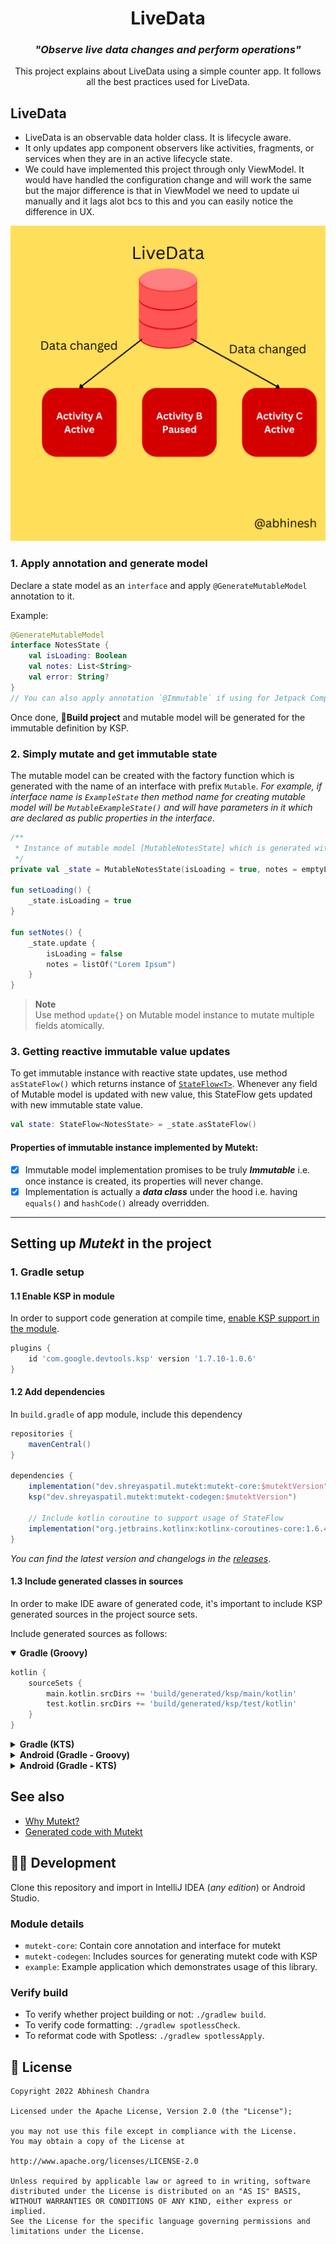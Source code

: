 <h1 align="center">LiveData</h1>

<h3 align="center"><i>"Observe live data changes and perform operations"</i></h3>
<p align="center">
This project explains about LiveData using a simple counter app. It follows all the best practices used for LiveData.
    </p>

## LiveData
- LiveData is an observable data holder class. It is lifecycle aware.
- It only updates app component observers like activities, fragments, or services when they are in an active lifecycle state.
- We could have implemented this project through only ViewModel. It would have handled the configuration change and will work the same but the major difference is that in ViewModel we need to update ui manually and it lags alot bcs to this and you can easily notice the difference in UX.

![LiveData](https://github.com/abhineshchandra1234/LiveDataApp/blob/master/images/LiveData.png)



### 1. Apply annotation and generate model

Declare a state model as an `interface` and apply `@GenerateMutableModel` annotation to it.

Example:

```kotlin
@GenerateMutableModel
interface NotesState {
    val isLoading: Boolean
    val notes: List<String>
    val error: String?
}
// You can also apply annotation `@Immutable` if using for Jetpack Compose UI model.
```

Once done, **🔨Build project** and mutable model will be generated for the immutable definition by KSP.

### 2. Simply mutate and get immutable state

The mutable model can be created with the factory function which is generated with the name of an interface with prefix
`Mutable`.
_For example, if interface name is `ExampleState` then method name for creating mutable model will be
`MutableExampleState()` and will have parameters in it which are declared as public properties in the interface._

```kotlin
/**
 * Instance of mutable model [MutableNotesState] which is generated with Mutekt.
 */
private val _state = MutableNotesState(isLoading = true, notes = emptyList(), error = null)

fun setLoading() {
    _state.isLoading = true
}

fun setNotes() {
    _state.update {
        isLoading = false
        notes = listOf("Lorem Ipsum")
    }
}
```

> **Note**  
> Use method `update{}` on Mutable model instance to mutate multiple fields atomically. 

### 3. Getting reactive immutable value updates

To get immutable instance with reactive state updates, use method `asStateFlow()` which returns instance of
[`StateFlow<T>`](https://kotlinlang.org/api/kotlinx.coroutines/kotlinx-coroutines-core/kotlinx.coroutines.flow/-state-flow/).
Whenever any field of Mutable model is updated with new value, this StateFlow gets updated with new immutable state value.

```kotlin
val state: StateFlow<NotesState> = _state.asStateFlow()
```

#### Properties of immutable instance implemented by Mutekt:

- [x] Immutable model implementation promises to be truly ***Immutable*** i.e. once instance is created, its properties
will never change.
- [x] Implementation is actually a ***data class*** under the hood i.e. having `equals()` and `hashCode()` 
already overridden.

---

## Setting up _Mutekt_ in the project

### 1. Gradle setup

#### 1.1 Enable KSP in module

In order to support code generation at compile time, [enable KSP support in the module](https://kotlinlang.org/docs/ksp-quickstart.html#use-your-own-processor-in-a-project).

```groovy
plugins {
    id 'com.google.devtools.ksp' version '1.7.10-1.0.6'
}
```

#### 1.2 Add dependencies

In `build.gradle` of app module, include this dependency

```groovy
repositories {
    mavenCentral()
}

dependencies {
    implementation("dev.shreyaspatil.mutekt:mutekt-core:$mutektVersion")
    ksp("dev.shreyaspatil.mutekt:mutekt-codegen:$mutektVersion")
    
    // Include kotlin coroutine to support usage of StateFlow 
    implementation("org.jetbrains.kotlinx:kotlinx-coroutines-core:1.6.4")
}
```

_You can find the latest version and changelogs in the [releases](https://github.com/PatilShreyas/mutekt/releases)_.

#### 1.3 Include generated classes in sources

In order to make IDE aware of generated code, it's important to include KSP generated sources in the project source sets.

Include generated sources as follows:

<details open>
  <summary><b>Gradle (Groovy)</b></summary>

```groovy
kotlin {
    sourceSets {
        main.kotlin.srcDirs += 'build/generated/ksp/main/kotlin'
        test.kotlin.srcDirs += 'build/generated/ksp/test/kotlin'
    }
}
```

</details>

<details>
  <summary><b>Gradle (KTS)</b></summary>

```kotlin
kotlin {
    sourceSets.main {
        kotlin.srcDir("build/generated/ksp/main/kotlin")
    }
    sourceSets.test {
        kotlin.srcDir("build/generated/ksp/test/kotlin")
    }
}
```

</details>

<details>
  <summary><b>Android (Gradle - Groovy)</b></summary>

```groovy
android {
    applicationVariants.all { variant ->
        kotlin.sourceSets {
            def name = variant.name
            getByName(name) {
                kotlin.srcDir("build/generated/ksp/$name/kotlin")
            }
        }
    }
}
```
</details>

<details>
  <summary><b>Android (Gradle - KTS)</b></summary>

```kotlin
android {
    applicationVariants.all {
        kotlin.sourceSets {
            getByName(name) {
                kotlin.srcDir("build/generated/ksp/$name/kotlin")
            }
        }
    }
}
```
</details>

## See also

- [Why Mutekt?](https://github.com/PatilShreyas/mutekt/wiki/Why-Mutekt%3F)
- [Generated code with Mutekt](https://github.com/PatilShreyas/mutekt/wiki/Code-generation-with-Mutekt)

## 👨‍💻 Development

Clone this repository and import in IntelliJ IDEA (_any edition_) or Android Studio.

### Module details

- `mutekt-core`: Contain core annotation and interface for mutekt
- `mutekt-codegen`: Includes sources for generating mutekt code with KSP
- `example`: Example application which demonstrates usage of this library.

### Verify build

- To verify whether project building or not: `./gradlew build`.
- To verify code formatting: `./gradlew spotlessCheck`.
- To reformat code with Spotless: `./gradlew spotlessApply`.

## 📝 License

```
Copyright 2022 Abhinesh Chandra

Licensed under the Apache License, Version 2.0 (the "License");

you may not use this file except in compliance with the License.
You may obtain a copy of the License at

http://www.apache.org/licenses/LICENSE-2.0

Unless required by applicable law or agreed to in writing, software
distributed under the License is distributed on an "AS IS" BASIS,
WITHOUT WARRANTIES OR CONDITIONS OF ANY KIND, either express or implied.
See the License for the specific language governing permissions and
limitations under the License.
```
